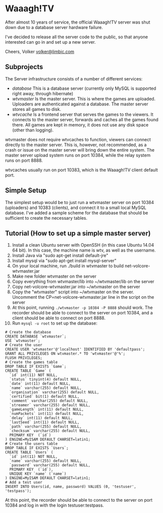 Waaagh!TV
=========

After almost 10 years of service, the official Waaagh!TV server was shut down due to a database server hardware failure.

I've decided to release all the server code to the public, so that anyone interested can go in and set up a new server.

Cheers,
Volker
volker@limbic.com


Subprojects
-----------
The Server infrastructure consists of a number of different services:

* _database_ This is a database server (currently only MySQL is supported right away, through hibernate)
* _wtvmaster_ Is the master server. This is where the games are uploaded. Uploaders are authenticated against a database. The master server stores all games to disk.
* _wtvcache_ Is a frontend server that serves the games to the viewers. It connects to the master server, forwards and caches all the games found there. All games are kept in memory, it does not use any disk space (other than logging).

wtvmaster does not require wtvcaches to function, viewers can connect directly to the master server. This is, however, not recommended, as a crash or issue on the master server will bring down the entire system. The master server upload system runs on port 10384, while the relay system runs on port 8888.

wtvcaches usually run on port 10383, which is the Waaagh!TV client default port.

Simple Setup
------------
The simplest setup would be to just run a wtvmaster server on port 10384 (uploaders) and 10383 (clients), and connect it to a small local MySQL database. I've added a sample scheme for the database that should be sufficient to create the necessary tables.

Tutorial (How to set up a simple master server)
-----------------------------------------------
1. Install a clean Ubuntu server with OpenSSH (in this case Ubuntu 14.04 64 bit). In this case, the machine name is wtv, as well as the username.
2. Install Java via "sudo apt-get install default-jre"
3. Install mysql via "sudo apt-get install mysql-server"
4. On your local machine, run ./build in wtvmaster to build net-volcore-wtvmaster.jar
5. Make new folder wtvmaster on the server
6. Copy everything from wtvmaster/lib into ~/wtvmaster/lib on the server
7. Copy net-volcore-wtvmaster.jar into ~/wtvmaster on the server
8. Copy the "wtvmaster" script into ~/wtvmaster on the server. Uncomment the CP=net-volcore-wtvmaster.jar line in the script on the server
9. At this point, running `./wtvmaster -p 10384 -P 8888` should work. The recorder should be able to connect to the server on port 10384, and a client should be able to connect on port 8888.
10. Run `mysql -u root` to set up the database:

```
# Create the database
CREATE DATABASE `wtvmaster`;
USE `wtvmaster`;
# Create the user
CREATE USER 'wtvmaster'@'localhost' IDENTIFIED BY 'defaultpass';
GRANT ALL PRIVILEGES ON wtvmaster.* TO 'wtvmaster'@'%';
FLUSH PRIVILEGES;
# Create the games table
DROP TABLE IF EXISTS `Game`;
CREATE TABLE `Game` (
  `id` int(11) NOT NULL,
  `status` tinyint(4) default NULL,
  `date` int(11) default NULL,
  `name` varchar(255) default NULL,
  `organisation` varchar(255) default NULL,
  `certified` bit(1) default NULL,
  `comment` varchar(255) default NULL,
  `streamer` varchar(255) default NULL,
  `gameLength` int(11) default NULL,
  `numPackets` int(11) default NULL,
  `delay` int(11) default NULL,
  `lastSeed` int(11) default NULL,
  `path` varchar(255) default NULL,
  `checksum` varchar(255) default NULL,
  PRIMARY KEY  (`id`)
) ENGINE=MyISAM DEFAULT CHARSET=latin1;
# Create the users table
DROP TABLE IF EXISTS `Users`;
CREATE TABLE `Users` (
  `id` int(11) NOT NULL,
  `name` varchar(255) default NULL,
  `password` varchar(255) default NULL,
  PRIMARY KEY  (`id`),
  UNIQUE KEY `name` (`name`)
) ENGINE=MyISAM DEFAULT CHARSET=latin1;
# Add a test user
INSERT INTO Users(id, name, password) VALUES (0, 'testuser', 'testpass');
```
  
At this point, the recorder should be able to connect to the server on port 10384 and log in with the login testuser:testpass.
